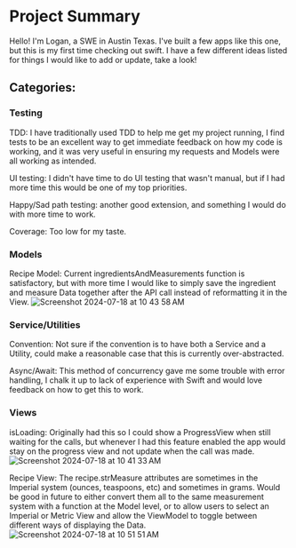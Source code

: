 # Project Summary

Hello! I'm Logan, a SWE in Austin Texas. I've built a few apps like this one, but this is my first time checking out swift. I have a few different ideas listed for things I would like to add or update, take a look!

## Categories: 

### Testing

TDD: I have traditionally used TDD to help me get my project running, I find tests to be an excellent way to get immediate feedback on how my code is working, and it was very useful in ensuring my requests and Models were all working as intended. 

UI testing: I didn't have time to do UI testing that wasn't manual, but if I had more time this would be one of my top priorities.

Happy/Sad path testing: another good extension, and something I would do with more time to work. 

Coverage: Too low for my taste.

### Models

Recipe Model: Current ingredientsAndMeasurements function is satisfactory, but with more time I would like to simply save the ingredient and measure Data together after the API call instead of reformatting it in the View. 
![Screenshot 2024-07-18 at 10 43 58 AM](https://github.com/user-attachments/assets/ccf02bda-5a8d-451c-abc4-74fa6daa63f7)

### Service/Utilities

Convention: Not sure if the convention is to have both a Service and a Utility, could make a reasonable case that this is currently over-abstracted. 

Async/Await: This method of concurrency gave me some trouble with error handling, I chalk it up to lack of experience with Swift and would love feedback on how to get this to work.

### Views

isLoading: Originally had this so I could show a ProgressView when still waiting for the calls, but whenever I had this feature enabled the app would stay on the progress view and not update when the call was made.
![Screenshot 2024-07-18 at 10 41 33 AM](https://github.com/user-attachments/assets/aa9ac677-d73d-4555-9fb2-6bb3e53bcf2f)


Recipe View: The recipe.strMeasure attributes are sometimes in the Imperial system (ounces, teaspoons, etc) and sometimes in grams. Would be good in future to either convert them all to the same measurement system with a function at the Model level, or to allow users to select an Imperial or Metric View and allow the ViewModel to toggle between different ways of displaying the Data.
![Screenshot 2024-07-18 at 10 51 51 AM](https://github.com/user-attachments/assets/77a1dada-0023-4133-8b2d-c91d9e14f5d6)

   
